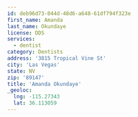 ```yaml
---
id: deb96d73-044d-48d6-a648-61df794f323e
first_name: Amanda
last_name: Okundaye
license: DDS
services:
  - dentist
category: Dentists
address: '3815 Tropical Vine St'
city: 'Las Vegas'
state: NV
zip: '89147'
title: 'Amanda Okundaye'
_geoloc:
  lng: -115.27343
  lat: 36.113059
---
```


